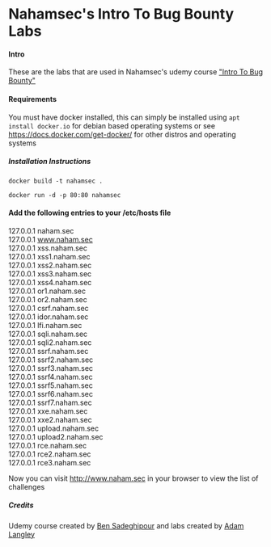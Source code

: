 # Nahamsec's Intro To Bug Bounty Labs

#### Intro

These are the labs that are used in Nahamsec's udemy course ["Intro To Bug Bounty"](https://www.udemy.com/course/intro-to-bug-bounty-by-nahamsec/)

#### Requirements
You must have docker installed, this can simply be installed using `apt install docker.io` for debian based operating systems or see https://docs.docker.com/get-docker/ for other distros and operating systems

##### Installation Instructions
`
docker build -t nahamsec .
`

`docker run -d -p 80:80 nahamsec`

#### Add the following entries to your /etc/hosts file

127.0.0.1          naham.sec  
127.0.0.1          www.naham.sec    
127.0.0.1          xss.naham.sec  
127.0.0.1          xss1.naham.sec  
127.0.0.1          xss2.naham.sec    
127.0.0.1          xss3.naham.sec  
127.0.0.1          xss4.naham.sec  
127.0.0.1          or1.naham.sec  
127.0.0.1          or2.naham.sec  
127.0.0.1          csrf.naham.sec  
127.0.0.1          idor.naham.sec  
127.0.0.1          lfi.naham.sec  
127.0.0.1          sqli.naham.sec  
127.0.0.1          sqli2.naham.sec  
127.0.0.1          ssrf.naham.sec  
127.0.0.1          ssrf2.naham.sec  
127.0.0.1          ssrf3.naham.sec  
127.0.0.1          ssrf4.naham.sec  
127.0.0.1          ssrf5.naham.sec  
127.0.0.1          ssrf6.naham.sec  
127.0.0.1          ssrf7.naham.sec  
127.0.0.1          xxe.naham.sec  
127.0.0.1          xxe2.naham.sec  
127.0.0.1          upload.naham.sec  
127.0.0.1          upload2.naham.sec  
127.0.0.1          rce.naham.sec  
127.0.0.1          rce2.naham.sec  
127.0.0.1          rce3.naham.sec

Now you can visit http://www.naham.sec in your browser to view the list of challenges

##### Credits

Udemy course created by [Ben Sadeghipour](https://twitter.com/nahamsec) and labs created by [Adam Langley](https://twitter.com/adamtlangley)

